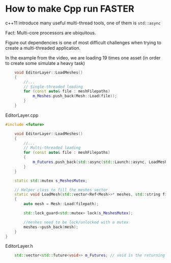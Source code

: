 # How to make Cpp run FASTER

c++11 introduce many useful multi-thread tools, one of them is ```std::async```

Fact: Multi-core processors are ubiquitous.

Figure out dependencies is one of most difficult challenges when trying to create a multi-threaded application.

In the example from the video, we are loading 19 times one asset (in order to create some simulate a heavy task)

```cpp
    void EditorLayer::LoadMeshes()
    {
        //...
        // Single-threaded loading
        for (const auto& file : meshFilepaths)
            m_Meshes.push_back(Mesh::Load(file));
        }
    }
```

EditorLayer.cpp

```cpp
#include <future>

    void EditorLayer::LoadMeshes()
    {
        //...
        // Multi-threaded loading
        for (const auto& file : meshFilepaths)
        {
            m_Futures.push_back(std::async(std::Launch::async, LoadMesh, &m_Meshes, file));
        }
    }

    static std::mutex s_MeshesMutex;

    // Helper class to fill the meshes vector
    static void LoadMesh(std::vector<Ref<Mesh>>* meshes, std::string filepath)
    {
        auto mesh = Mesh::Load(filepath);

        std::lock_guard<std::mutex> lock(s_MeshesMutex);

        //meshes need to be lock/unlocked with a mutex
        meshes->push_back(mesh);
    }
}
```

EditorLayer.h

```cpp
    std::vector<std::future<void>> m_Futures; // void is the returning type of the function `static void LoadMesh` 
```
